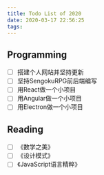 ```yaml
---
title: Todo List of 2020
date: 2020-03-17 22:56:25
tags:
---
```


## Programming
- [ ] 搭建个人网站并坚持更新 
- [ ] 坚持SengokuRPG前后端编写 
- [ ] 用React做一个小项目 
- [ ] 用Angular做一个小项目 
- [ ] 用Electron做一个小项目 
## Reading
- [ ] 《数学之美》
- [ ] 《设计模式》
- [ ] 《JavaScript语言精粹》
